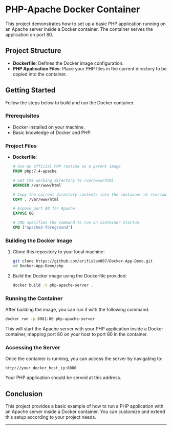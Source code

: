 # PHP-Apache Docker Container

This project demonstrates how to set up a basic PHP application running on an Apache server inside a Docker container. The container serves the application on port 80.

## Project Structure

- **Dockerfile**: Defines the Docker image configuration.
- **PHP Application Files**: Place your PHP files in the current directory to be copied into the container.

## Getting Started

Follow the steps below to build and run the Docker container.

### Prerequisites

- Docker installed on your machine.
- Basic knowledge of Docker and PHP.

### Project Files

- **Dockerfile**:
  ```dockerfile
  # Use an official PHP runtime as a parent image
  FROM php:7.4-apache

  # Set the working directory to /var/www/html
  WORKDIR /var/www/html

  # Copy the current directory contents into the container at /var/www/html
  COPY . /var/www/html

  # Expose port 80 for Apache
  EXPOSE 80

  # CMD specifies the command to run on container startup
  CMD ["apache2-foreground"]
  ```

### Building the Docker Image

1. Clone this repository to your local machine:

   ```sh
   git clone https://github.com/arifislam007/Docker-App-Demo.git
   cd Docker-App-Demo/php
   ```

2. Build the Docker image using the Dockerfile provided:

   ```sh
   docker build -t php-apache-server .
   ```

### Running the Container

After building the image, you can run it with the following command:

```sh
docker run -p 8081:80 php-apache-server
```

This will start the Apache server with your PHP application inside a Docker container, mapping port 80 on your host to port 80 in the container.

### Accessing the Server

Once the container is running, you can access the server by navigating to:

```
http://your_docker_host_ip:8080
```

Your PHP application should be served at this address.

## Conclusion

This project provides a basic example of how to run a PHP application with an Apache server inside a Docker container. You can customize and extend this setup according to your project needs.

---


